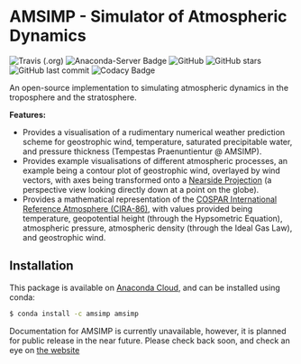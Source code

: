 # AMSIMP - Simulator of Atmospheric Dynamics

![Travis (.org)](https://img.shields.io/travis/amsimp/amsimp?style=flat-square)
![Anaconda-Server Badge](https://anaconda.org/amsimp/amsimp/badges/version.svg)
![GitHub](https://img.shields.io/github/license/amsimp/amsimp.svg?style=flat-square)
![GitHub stars](https://img.shields.io/github/stars/amsimp/amsimp.svg?style=flat-square)
![GitHub last commit](https://img.shields.io/github/last-commit/amsimp/amsimp.svg?style=flat-square)
![Codacy Badge](https://img.shields.io/codacy/grade/598dc190d1564ea28b77ea6a1a88c14b?style=flat-square)

An open-source implementation to simulating atmospheric dynamics in the troposphere and the stratosphere.

**Features:**

* Provides a visualisation of a rudimentary numerical weather prediction scheme for geostrophic wind, temperature, saturated precipitable water, and pressure thickness (Tempestas Praenuntientur @ AMSIMP).
* Provides example visualisations of different atmospheric processes, an example being a contour plot of geostrophic wind, overlayed by wind vectors, with axes being transformed onto a [Nearside Projection](https://scitools.org.uk/cartopy/docs/v0.15/crs/projections.html) (a perspective view looking directly down at a point on the globe).
* Provides a mathematical representation of the [COSPAR International Reference Atmosphere (CIRA-86)](https://ccmc.gsfc.nasa.gov/modelweb/atmos/cospar1.html), with values provided being temperature, geopotential height (through the Hypsometric Equation), atmospheric pressure, atmospheric density (through the Ideal Gas Law), and geostrophic wind. 

## Installation

This package is available on [Anaconda Cloud](https://anaconda.org/amsimp/amsimp), and can be installed using conda:

```bash
$ conda install -c amsimp amsimp 
```

Documentation for AMSIMP is currently unavailable, however, it is planned for public release in the near future. Please check back soon, and check an eye on [the website](https://amsimp.github.io)
